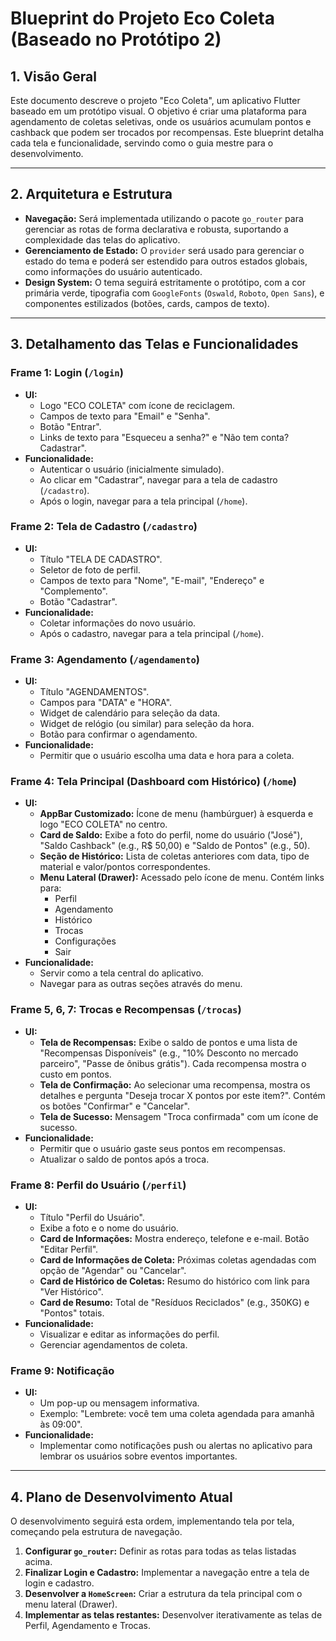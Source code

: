 # Blueprint do Projeto Eco Coleta (Baseado no Protótipo 2)

## 1. Visão Geral

Este documento descreve o projeto "Eco Coleta", um aplicativo Flutter baseado em um protótipo visual. O objetivo é criar uma plataforma para agendamento de coletas seletivas, onde os usuários acumulam pontos e cashback que podem ser trocados por recompensas. Este blueprint detalha cada tela e funcionalidade, servindo como o guia mestre para o desenvolvimento.

---

## 2. Arquitetura e Estrutura

*   **Navegação:** Será implementada utilizando o pacote `go_router` para gerenciar as rotas de forma declarativa e robusta, suportando a complexidade das telas do aplicativo.
*   **Gerenciamento de Estado:** O `provider` será usado para gerenciar o estado do tema e poderá ser estendido para outros estados globais, como informações do usuário autenticado.
*   **Design System:** O tema seguirá estritamente o protótipo, com a cor primária verde, tipografia com `GoogleFonts` (`Oswald`, `Roboto`, `Open Sans`), e componentes estilizados (botões, cards, campos de texto).

---

## 3. Detalhamento das Telas e Funcionalidades

### Frame 1: Login (`/login`)
*   **UI:**
    *   Logo "ECO COLETA" com ícone de reciclagem.
    *   Campos de texto para "Email" e "Senha".
    *   Botão "Entrar".
    *   Links de texto para "Esqueceu a senha?" e "Não tem conta? Cadastrar".
*   **Funcionalidade:**
    *   Autenticar o usuário (inicialmente simulado).
    *   Ao clicar em "Cadastrar", navegar para a tela de cadastro (`/cadastro`).
    *   Após o login, navegar para a tela principal (`/home`).

### Frame 2: Tela de Cadastro (`/cadastro`)
*   **UI:**
    *   Título "TELA DE CADASTRO".
    *   Seletor de foto de perfil.
    *   Campos de texto para "Nome", "E-mail", "Endereço" e "Complemento".
    *   Botão "Cadastrar".
*   **Funcionalidade:**
    *   Coletar informações do novo usuário.
    *   Após o cadastro, navegar para a tela principal (`/home`).

### Frame 3: Agendamento (`/agendamento`)
*   **UI:**
    *   Título "AGENDAMENTOS".
    *   Campos para "DATA" e "HORA".
    *   Widget de calendário para seleção da data.
    *   Widget de relógio (ou similar) para seleção da hora.
    *   Botão para confirmar o agendamento.
*   **Funcionalidade:**
    *   Permitir que o usuário escolha uma data e hora para a coleta.

### Frame 4: Tela Principal (Dashboard com Histórico) (`/home`)
*   **UI:**
    *   **AppBar Customizado:** Ícone de menu (hambúrguer) à esquerda e logo "ECO COLETA" no centro.
    *   **Card de Saldo:** Exibe a foto do perfil, nome do usuário ("José"), "Saldo Cashback" (e.g., R$ 50,00) e "Saldo de Pontos" (e.g., 50).
    *   **Seção de Histórico:** Lista de coletas anteriores com data, tipo de material e valor/pontos correspondentes.
    *   **Menu Lateral (Drawer):** Acessado pelo ícone de menu. Contém links para:
        *   Perfil
        *   Agendamento
        *   Histórico
        *   Trocas
        *   Configurações
        *   Sair
*   **Funcionalidade:**
    *   Servir como a tela central do aplicativo.
    *   Navegar para as outras seções através do menu.

### Frame 5, 6, 7: Trocas e Recompensas (`/trocas`)
*   **UI:**
    *   **Tela de Recompensas:** Exibe o saldo de pontos e uma lista de "Recompensas Disponíveis" (e.g., "10% Desconto no mercado parceiro", "Passe de ônibus grátis"). Cada recompensa mostra o custo em pontos.
    *   **Tela de Confirmação:** Ao selecionar uma recompensa, mostra os detalhes e pergunta "Deseja trocar X pontos por este item?". Contém os botões "Confirmar" e "Cancelar".
    *   **Tela de Sucesso:** Mensagem "Troca confirmada" com um ícone de sucesso.
*   **Funcionalidade:**
    *   Permitir que o usuário gaste seus pontos em recompensas.
    *   Atualizar o saldo de pontos após a troca.

### Frame 8: Perfil do Usuário (`/perfil`)
*   **UI:**
    *   Título "Perfil do Usuário".
    *   Exibe a foto e o nome do usuário.
    *   **Card de Informações:** Mostra endereço, telefone e e-mail. Botão "Editar Perfil".
    *   **Card de Informações de Coleta:** Próximas coletas agendadas com opção de "Agendar" ou "Cancelar".
    *   **Card de Histórico de Coletas:** Resumo do histórico com link para "Ver Histórico".
    *   **Card de Resumo:** Total de "Resíduos Reciclados" (e.g., 350KG) e "Pontos" totais.
*   **Funcionalidade:**
    *   Visualizar e editar as informações do perfil.
    *   Gerenciar agendamentos de coleta.

### Frame 9: Notificação
*   **UI:**
    *   Um pop-up ou mensagem informativa.
    *   Exemplo: "Lembrete: você tem uma coleta agendada para amanhã às 09:00".
*   **Funcionalidade:**
    *   Implementar como notificações push ou alertas no aplicativo para lembrar os usuários sobre eventos importantes.

---

## 4. Plano de Desenvolvimento Atual

O desenvolvimento seguirá esta ordem, implementando tela por tela, começando pela estrutura de navegação.

1.  **Configurar `go_router`:** Definir as rotas para todas as telas listadas acima.
2.  **Finalizar Login e Cadastro:** Implementar a navegação entre a tela de login e cadastro.
3.  **Desenvolver a `HomeScreen`:** Criar a estrutura da tela principal com o menu lateral (Drawer).
4.  **Implementar as telas restantes:** Desenvolver iterativamente as telas de Perfil, Agendamento e Trocas.
